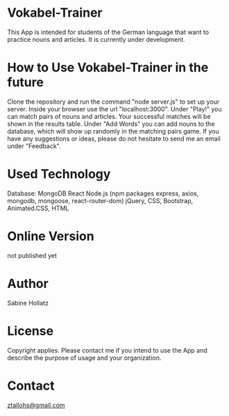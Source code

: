# Vokabel-Trainer
This App is intended for students of the German language that want to practice nouns and articles. It is currently under development.

# How to Use Vokabel-Trainer in the future
Clone the repository and run the command "node server.js" to set up your server. Inside your browser use the url "localhost:3000". 
Under "Play!" you can match pairs of nouns and articles. Your successful matches will be shown in the results table.
Under "Add Words" you can add nouns to the database, which will show up randomly in the matching pairs game.
If you have any suggestions or ideas, please do not hesitate to send me an email under "Feedback".

# Used Technology
Database: MongoDB
React
Node.js (npm packages express, axios, mongodb, mongoose, react-router-dom)
jQuery, CSS, Bootstrap, Animated.CSS, HTML


# Online Version
not published yet

# Author
Sabine Hollatz

# License
Copyright applies. Please contact me if you intend to use the App and describe the purpose of usage and your organization.

# Contact
ztallohs@gmail.com